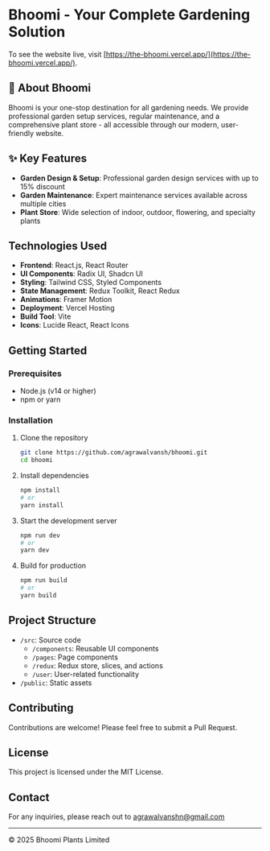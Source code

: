 # Bhoomi - Your Complete Gardening Solution

To see the website live, visit [https://the-bhoomi.vercel.app/](https://the-bhoomi.vercel.app/).

## 🌱 About Bhoomi

Bhoomi is your one-stop destination for all gardening needs. We provide professional garden setup services, regular maintenance, and a comprehensive plant store - all accessible through our modern, user-friendly website.

## ✨ Key Features

- **Garden Design & Setup**: Professional garden design services with up to 15% discount
- **Garden Maintenance**: Expert maintenance services available across multiple cities
- **Plant Store**: Wide selection of indoor, outdoor, flowering, and specialty plants


## Technologies Used

- **Frontend**: React.js, React Router
- **UI Components**: Radix UI, Shadcn UI
- **Styling**: Tailwind CSS, Styled Components
- **State Management**: Redux Toolkit, React Redux
- **Animations**: Framer Motion
- **Deployment**: Vercel Hosting
- **Build Tool**: Vite
- **Icons**: Lucide React, React Icons

## Getting Started

### Prerequisites
- Node.js (v14 or higher)
- npm or yarn

### Installation

1. Clone the repository
   ```bash
   git clone https://github.com/agrawalvansh/bhoomi.git
   cd bhoomi
   ```

2. Install dependencies
   ```bash
   npm install
   # or
   yarn install
   ```

3. Start the development server
   ```bash
   npm run dev
   # or
   yarn dev
   ```

4. Build for production
   ```bash
   npm run build
   # or
   yarn build
   ```

## Project Structure

- `/src`: Source code
  - `/components`: Reusable UI components
  - `/pages`: Page components
  - `/redux`: Redux store, slices, and actions
  - `/user`: User-related functionality
- `/public`: Static assets


## Contributing

Contributions are welcome! Please feel free to submit a Pull Request.

## License

This project is licensed under the MIT License.

## Contact

For any inquiries, please reach out to [agrawalvanshn@gmail.com](mailto:agrawalvanshn@gmail.com)

---

© 2025 Bhoomi Plants Limited

